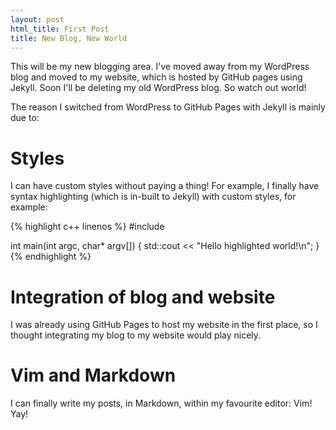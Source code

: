 ```yaml
---
layout: post
html_title: First Post
title: New Blog, New World
---
```


This will be my new blogging area. I've moved away from my WordPress blog
and moved to my website, which is hosted by GitHub pages using Jekyll. Soon 
I'll be deleting my old WordPress blog. So watch out world!

The reason I switched from WordPress to GitHub Pages with Jekyll is mainly
due to:

# Styles
I can have custom styles without paying a thing! For example, I finally have 
syntax highlighting (which is in-built to Jekyll) with custom styles, for example:

{% highlight c++ linenos %}
#include <iostream>

int main(int argc, char* argv[])
{
    std::cout << "Hello highlighted world!\n";
}
{% endhighlight %}

# Integration of blog and website
I was already using GitHub Pages to host my website in the first place,
so I thought integrating my blog to my website would play nicely.

# Vim and Markdown
I can finally write my posts, in Markdown, within my favourite editor: Vim! Yay!


